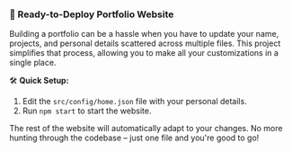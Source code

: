 ### 🚀 Ready-to-Deploy Portfolio Website  

Building a portfolio can be a hassle when you have to update your name, projects, and personal details scattered across multiple files. This project simplifies that process, allowing you to make all your customizations in a single place.  

🛠️ **Quick Setup:**  
1. Edit the `src/config/home.json` file with your personal details.  
2. Run `npm start` to start the website.  

The rest of the website will automatically adapt to your changes. No more hunting through the codebase – just one file and you're good to go!  
